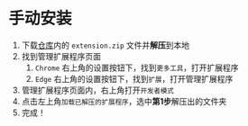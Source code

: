 # 手动安装

1. 下载[仓库](https://github.com/GXFG/newtab-naivetab/)内的 `extension.zip` 文件并**解压**到本地
2. 找到管理扩展程序页面
   1. `Chrome` 右上角的设置按钮下，找到`更多工具`，打开扩展程序
   2. `Edge` 右上角的设置按钮下，找到`扩展`，打开管理扩展程序
3. 管理扩展程序页面内，右上角打开`开发者模式`
4. 点击左上角`加载已解压的扩展程序`，选中**第1步**解压出的文件夹
5. 完成！